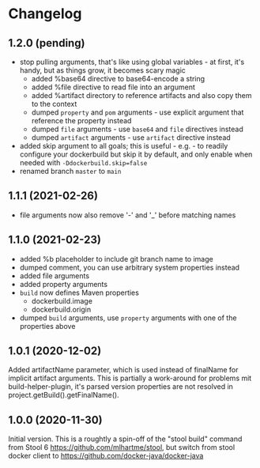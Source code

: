 # Changelog

## 1.2.0 (pending)

* stop pulling arguments, that's like using global variables - at first, it's handy, but as things grow, it becomes scary magic
  * added %base64 directive to base64-encode a string
  * added %file directive to read file into an argument  
  * added %artifact directory to reference artifacts and also copy them to the context  
  * dumped `property` and `pom` arguments - use explicit argument that reference the property instead
  * dumped `file` arguments - use `base64` and `file` directives instead
  * dumped `artifact` arguments - use `artifact` directive instead
* added skip argument to all goals; this is useful - e.g. - to readily configure your dockerbuild but skip it by default, 
  and only enable when needed with `-Ddockerbuild.skip=false`
* renamed branch `master` to `main`
  

## 1.1.1 (2021-02-26)

* file arguments now also remove '-' and  '_' before matching names


## 1.1.0 (2021-02-23)

* added %b placeholder to include git branch name to image
* dumped comment, you can use arbitrary system properties instead
* added file arguments
* added property arguments
* `build` now defines Maven properties
  * dockerbuild.image
  * dockerbuild.origin  
* dumped `build` arguments, use `property` arguments with one of the properties above


## 1.0.1 (2020-12-02)

Added artifactName parameter, which is used instead of finalName for implicit artifact arguments.
This is partially a work-around for problems mit build-helper-plugin, it's parsed version properties
are not resolved in project.getBuild().getFinalName().


## 1.0.0 (2020-11-30)

Initial version. This is a roughtly a spin-off of the "stool build" command from 
Stool 6 https://github.com/mlhartme/stool, but switch from stool 
docker client to https://github.com/docker-java/docker-java
